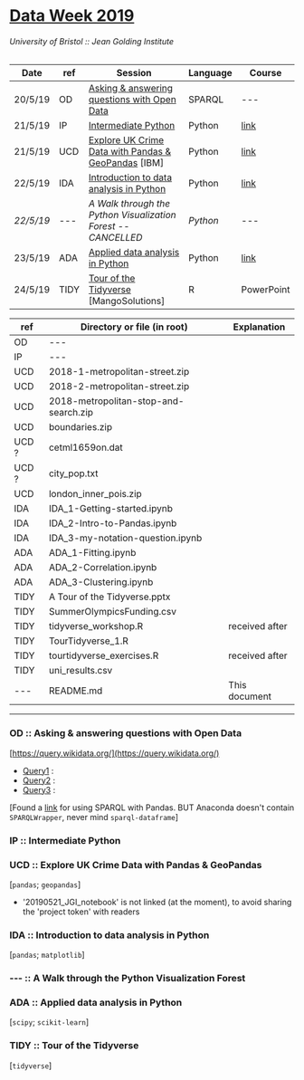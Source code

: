 # [Data Week 2019](http://www.bristol.ac.uk/golding/get-involved/data-week-2019/)
###### University of Bristol :: Jean Golding Institute


| Date | ref | Session | Language | Course |
| --- | --- | --- | --- | --- |
| 20/5/19 | OD | [Asking & answering questions with Open Data](http://www.bristol.ac.uk/golding/events/2019/asking-and-answering-questions-with-open-data.html) | SPARQL | --- |
| 21/5/19 | IP | [Intermediate Python](http://www.bristol.ac.uk/golding/events/2019/intermediate-python.html) | Python | [link](http://chryswoods.com/intermediate_python/README.html) |
| 21/5/19 | UCD | [Explore UK Crime Data with Pandas & GeoPandas](http://www.bristol.ac.uk/golding/events/2019/explore-uk-crime-data-with-pandas-and-geopandas.html) [IBM] | Python | [link](https://github.com/IBMDeveloperUK/geopandas-workshop) |
| 22/5/19 | IDA | [Introduction to data analysis in Python](http://www.bristol.ac.uk/golding/events/2019/introduction-to-data-analysis-in-python.html) | Python | [link](https://nbviewer.jupyter.org/github/milliams/data_analysis_python/blob/master/Introduction.ipynb) |
| *22/5/19* | --- | *A Walk through the Python Visualization Forest -- CANCELLED* | *Python* | --- |
| 23/5/19 | ADA | [Applied data analysis in Python](http://www.bristol.ac.uk/golding/events/2019/applied-data-analysis-in-python.html) | Python | [link](https://milliams.gitlab.io/applied_data_analysis/) |
| 24/5/19 | TIDY | [Tour of the Tidyverse](http://www.bristol.ac.uk/golding/events/2019/tour-of-the-tidyverse-.html) [MangoSolutions] | R | PowerPoint |






| ref | Directory or file (in root) | Explanation |
| --- | --- | --- |
| OD | --- |  |
| IP | --- |  |
| UCD | 2018-1-metropolitan-street.zip |  |
| UCD | 2018-2-metropolitan-street.zip |  |
| UCD | 2018-metropolitan-stop-and-search.zip |  |
| UCD | boundaries.zip |  |
| UCD ? | cetml1659on.dat |  |
| UCD ? | city_pop.txt |  |
| UCD | london_inner_pois.zip |  |
| IDA | IDA_1-Getting-started.ipynb |  |
| IDA | IDA_2-Intro-to-Pandas.ipynb |  |
| IDA | IDA_3-my-notation-question.ipynb |  |
| ADA | ADA_1-Fitting.ipynb |  |
| ADA | ADA_2-Correlation.ipynb |  |
| ADA | ADA_3-Clustering.ipynb |  |
| TIDY | A Tour of the Tidyverse.pptx |  |
| TIDY | SummerOlympicsFunding.csv |  |
| TIDY | tidyverse_workshop.R | received after |
| TIDY | TourTidyverse_1.R |  |
| TIDY | tourtidyverse_exercises.R | received after |
| TIDY | uni_results.csv |  |
| --- | README.md | This document |


---

### OD :: Asking & answering questions with Open Data

[https://query.wikidata.org/](https://query.wikidata.org/)

* [Query1](https://query.wikidata.org/#%23defaultView%3AMap%0ASELECT%20%3Fperson%20%3FpersonLabel%20%3Fcoordinates%20%3Fimage%20WHERE%20%7B%0A%3Fperson%20wdt%3AP69%20wd%3AQ459506%20.%20%23%20person%20educated%20at%20UoBristol%0A%3Fperson%20wdt%3AP106%20wd%3AQ33999%20.%20%23%20person%20is%20an%20actor%0AOPTIONAL%20%7B%3Fperson%20wdt%3AP18%20%3Fimage%20%7D%20.%0A%3Fperson%20wdt%3AP19%20%3Fbirthplace%20.%0A%3Fbirthplace%20wdt%3AP625%20%3Fcoordinates%0ASERVICE%20wikibase%3Alabel%20%7B%20bd%3AserviceParam%20wikibase%3Alanguage%20%22%5BAUTO_LANGUAGE%5D%2Cen%22.%20%7D%0A%7D) : 
* [Query2](https://query.wikidata.org/#%23defaultView%3AMap%0ASELECT%20%3Fperson%20%3FpersonLabel%20%3Fcoords%20%3Fimage%20WHERE%20%7B%0A%3Fperson%20wdt%3AP166%20wd%3AQ37922%20%20.%0A%3Fperson%20wdt%3AP19%20%3Fbirthplace%20%20.%0A%3Fbirthplace%20wdt%3AP625%20%3Fcoords%20%20.%0AOPTIONAL%20%7B%3Fperson%20wdt%3AP18%20%3Fimage%7D%20%20.%0ASERVICE%20wikibase%3Alabel%20%7B%20bd%3AserviceParam%20wikibase%3Alanguage%20%22%5BAUTO_LANGUAGE%5D%2Cen%22.%20%7D%0A%7D) :
* [Query3](https://query.wikidata.org/#SELECT%20%3Forg%20%3ForgLabel%20%3Flink%20WHERE%20%7B%0A%3Forg%20wdt%3AP5305%20%3Flink%20%20.%20%23%20has%20SPARQL_endpoint%0ASERVICE%20wikibase%3Alabel%20%7B%20bd%3AserviceParam%20wikibase%3Alanguage%20%22%5BAUTO_LANGUAGE%5D%2Cen%22.%20%7D%0A%7D%20ORDER%20BY%20%3ForgLabel) :

[Found a [link](https://medium.com/@sahansera/dockerizing-sparql-and-pandas-with-python-e20ffb1b617d) for using SPARQL with Pandas. BUT Anaconda doesn't contain `SPARQLWrapper`, never mind `sparql-dataframe`]


### IP :: Intermediate Python


### UCD :: Explore UK Crime Data with Pandas & GeoPandas
[`pandas`; `geopandas`]

* '20190521_JGI_notebook' is not linked (at the moment), to avoid sharing the 'project token' with readers


### IDA :: Introduction to data analysis in Python
[`pandas`; `matplotlib`]


### --- :: A Walk through the Python Visualization Forest


### ADA :: Applied data analysis in Python
[`scipy`; `scikit-learn`]


### TIDY :: Tour of the Tidyverse
[`tidyverse`]
